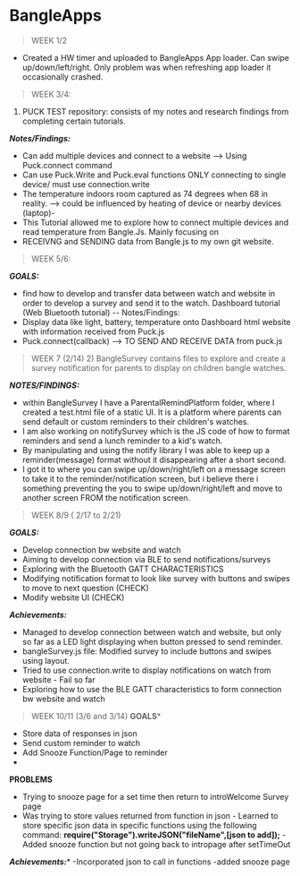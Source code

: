 # BangleApps
> WEEK 1/2
- Created a HW timer and uploaded to BangleApps App loader. Can swipe up/down/left/right. Only problem was when refreshing app loader it occasionally crashed.

> WEEK 3/4:
1) PUCK TEST repository: consists of my notes and research findings from completing certain tutorials.

***Notes/Findings:***
- Can add multiple devices and connect to a website --> Using Puck.connect command
- Can use Puck.Write and Puck.eval functions ONLY connecting to single device/ must use connection.write
- The temperature indoors room captured as 74 degrees when 68 in reality.
     --> could be influenced by heating of device or nearby devices (laptop)-
- This Tutorial allowed me to explore how to connect multiple devices and read temperature from Bangle.Js. Mainly focusing on
- RECEIVNG and SENDING data from Bangle.js to my own git website.

> WEEK 5/6:

***GOALS:***
- find how to develop and transfer data between watch and website in order to develop a survey and send it to the watch.
Dashboard tutorial (Web Bluetooth tutorial) -- Notes/Findings: 
- Display data like light, battery, temperature onto Dashboard html website with information received from Puck.js
- Puck.connect(callback) --> TO SEND AND RECEIVE DATA from puck.js

> WEEK 7 (2/14)
     2) BangleSurvey contains files to explore and create a survey notification for parents to display on children bangle watches.
   
***NOTES/FINDINGS:***
   - within BangleSurvey I have a ParentalRemindPlatform folder, where I created a test.html file of a static UI. It is a platform where parents can send default or custom reminders to their children's watches. 
   - I am also working on notifySurvey which is the JS code of how to format reminders and send a lunch reminder to a kid's watch.
   - By manipulating and using the notify library I was able to keep up a reminder(message) format without it disappearing after a short second. 
   - I got it to where you can swipe up/down/right/left on a message screen to take it to the reminder/notification screen, but i believe there i something preventing the you to swipe up/down/right/left and move to another screen FROM the notification screen.
   
> WEEK 8/9 ( 2/17 to 2/21)

***GOALS:***
- Develop connection bw website and watch 
- Aiming to develop connection via BLE to send notifications/surveys
- Exploring with the Bluetooth GATT CHARACTERISTICS
- Modifying notification format to look like survey with buttons and swipes to move to next question (CHECK)
- Modify website UI (CHECK)

***Achievements:***
- Managed to develop connection between watch and website, but only so far as a LED light displaying when button pressed to send reminder.
- bangleSurvey.js file: Modified survey to include buttons and swipes using layout.
- Tried to use connection.write to display notifications on watch from website - Fail so far
- Exploring how to use the BLE GATT characteristics to form connection bw website and watch

> WEEK 10/11 (3/6 and 3/14) 
**GOALS*** 
- Store data of responses in json 
- Send custom reminder to watch 
- Add Snooze Function/Page to reminder
- 
****PROBLEMS****
- Trying to snooze page for a set time then return to introWelcome Survey page
- Was trying to store values returned from function in json - Learned to store specific json data in specific functions 
using the following command:
**require("Storage").writeJSON("fileName",[json to add]);**
-Added snooze function but not going back to intropage after setTimeOut

***Achievements:****
-Incorporated json to call in functions
-added snooze page
